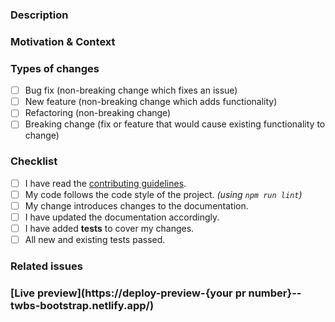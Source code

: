 ### Description
<!-- Describe your changes in detail -->


### Motivation & Context
<!-- Why is this change required? What problem does it solve? -->


### Types of changes
<!-- What types of changes does your code introduce? Put an `x` in all the boxes that apply. -->

- [ ] Bug fix (non-breaking change which fixes an issue)
- [ ] New feature (non-breaking change which adds functionality)
- [ ] Refactoring (non-breaking change)
- [ ] Breaking change (fix or feature that would cause existing functionality to change)

### Checklist
<!-- Go over all the following points, and put an `x` in all the boxes that apply. -->
<!-- If you're unsure about any of these, don't hesitate to ask. We're here to help! -->

- [ ] I have read the [contributing guidelines](https://github.com/twbs/bootstrap/blob/main/.github/CONTRIBUTING.md).
- [ ] My code follows the code style of the project. _(using `npm run lint`)_
- [ ] My change introduces changes to the documentation.
- [ ] I have updated the documentation accordingly.
- [ ] I have added **tests** to cover my changes.
- [ ] All new and existing tests passed.

### Related issues
<!-- Please link any related issues here. -->

### [Live preview](https://deploy-preview-{your pr number}--twbs-bootstrap.netlify.app/)
